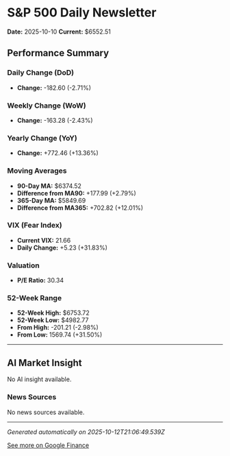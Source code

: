 # S&P 500 Daily Newsletter

**Date:** 2025-10-10
**Current:** $6552.51

## Performance Summary

### Daily Change (DoD)
- **Change:** -182.60 (-2.71%)

### Weekly Change (WoW)
- **Change:** -163.28 (-2.43%)

### Yearly Change (YoY)
- **Change:** +772.46 (+13.36%)

### Moving Averages
- **90-Day MA:** $6374.52
- **Difference from MA90:** +177.99 (+2.79%)
- **365-Day MA:** $5849.69
- **Difference from MA365:** +702.82 (+12.01%)

### VIX (Fear Index)
- **Current VIX:** 21.66
- **Daily Change:** +5.23 (+31.83%)

### Valuation
- **P/E Ratio:** 30.34

### 52-Week Range
- **52-Week High:** $6753.72
- **52-Week Low:** $4982.77
- **From High:** -201.21 (-2.98%)
- **From Low:** 1569.74 (+31.50%)

---

## AI Market Insight

No AI insight available.

### News Sources
No news sources available.

---

*Generated automatically on 2025-10-12T21:06:49.539Z*

[See more on Google Finance](https://www.google.com/finance/quote/.INX:INDEXSP)

